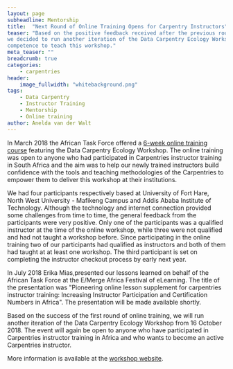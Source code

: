 ```yaml
---
layout: page
subheadline: Mentorship
title:  "Next Round of Online Training Opens for Carpentry Instructors"
teaser: "Based on the positive feedback received after the previous round of online training for our Carpentry instructors, 
we decided to run another iteration of the Data Carpentry Ecology Workshop with R to help our instructors build confidence and
competence to teach this workshop."
meta_teaser: ""
breadcrumb: true
categories:
    - carpentries
header:
    image_fullwidth: "whitebackground.png"
tags:
    - Data Carpentry
    - Instructor Training
    - Mentorship
    - Online training
author: Anelda van der Walt
---
```

In March 2018 the African Task Force offered a 
[6-week online training course](https://tenet-rccpii.github.io/rccpii-2018/carpentries/online-mentorship/) 
featuring the Data Carpentry Ecology Workshop. The online training was open to anyone who had participated in Carpentries 
instructor training in South Africa and the aim was
to help our newly trained instructors build confidence with the tools and teaching methodologies of the Carpentries 
to empower them
to deliver this workshop at their institutions.

We had four participants respectively based at University of Fort Hare, North West University - Mafikeng Campus and 
Addis Ababa Institute of Technology. Although the technology and internet connection provided some challenges from time to time, 
the general feedback from the participants were very positive. Only one of the participants was a qualified instructor
at the time of the online workshop, while three were not qualified and had not taught a workshop before. Since participating in 
the online training two of our participants had qualified as instructors and both of them had taught at at least one workshop.
The third participant is set on completing the instructor checkout process by early next year.

In July 2018 Erika Mias,presented our lessons learned on behalf of the African Task Force at the E/Merge Africa Festival of eLearning. 
The title of the presentation was "Pioneering online lesson supplement for carpentries instructor training: Increasing Instructor 
Participation and Certification Numbers in Africa".  The presentation will be made available shortly.

Based on the success of the first round of online training, we will run another iteration of the Data Carpentry Ecology Workshop 
from 16 October 2018. The event will again be open to anyone who have participated in Carpentries instructor training in Africa
and who wants to become an active Carpentries instructor.

More information is available at the [workshop website](https://tenet-rccpii.github.io/2018-10-16-online-r/).

